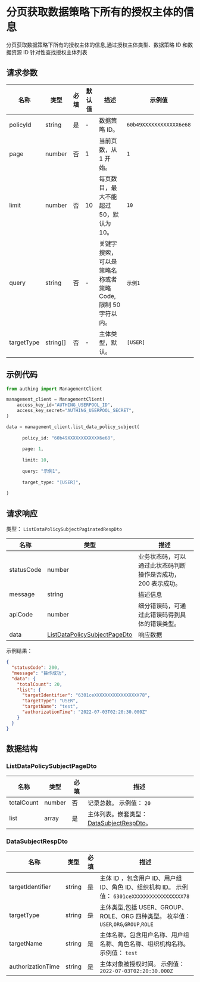 # 分页获取数据策略下所有的授权主体的信息

<!--
  警告⚠️：
  不要直接修改该文档，
  https://github.com/Authing/authing-docs-factory
  使用该项目进行生成
-->

<LastUpdated />

分页获取数据策略下所有的授权主体的信息,通过授权主体类型、数据策略 ID 和数据资源 ID 针对性查找授权主体列表

## 请求参数

| 名称 | 类型 | 必填 | 默认值 | 描述 | 示例值 |
| ---- | ---- | ---- | ---- | ---- | ---- |
| policyId | string  | 是 | - | 数据策略 ID。  | `60b49XXXXXXXXXXXX6e68` |
| page | number  | 否 | 1 | 当前页数，从 1 开始。  | `1` |
| limit | number  | 否 | 10 | 每页数目，最大不能超过 50，默认为 10。  | `10` |
| query | string  | 否 | - | 关键字搜索，可以是策略名称或者策略 Code,限制 50 字符以内。  | `示例1` |
| targetType | string[]  | 否 | - | 主体类型，默认。  | `[USER]` |


## 示例代码

```py
from authing import ManagementClient

management_client = ManagementClient(
    access_key_id="AUTHING_USERPOOL_ID",
    access_key_secret="AUTHING_USERPOOL_SECRET",
)

data = management_client.list_data_policy_subject(
  
      policy_id: "60b49XXXXXXXXXXXX6e68",
  
      page: 1,
  
      limit: 10,
  
      query: "示例1",
  
      target_type: "[USER]",
  
)
```



## 请求响应

类型： `ListDataPolicySubjectPaginatedRespDto`

| 名称 | 类型 | 描述 |
| ---- | ---- | ---- |
| statusCode | number | 业务状态码，可以通过此状态码判断操作是否成功，200 表示成功。 |
| message | string | 描述信息 |
| apiCode | number | 细分错误码，可通过此错误码得到具体的错误类型。 |
| data | <a href="#ListDataPolicySubjectPageDto">ListDataPolicySubjectPageDto</a> | 响应数据 |



示例结果：

```json
{
  "statusCode": 200,
  "message": "操作成功",
  "data": {
    "totalCount": 20,
    "list": {
      "targetIdentifier": "6301ceXXXXXXXXXXXXXXXXX78",
      "targetType": "USER",
      "targetName": "test",
      "authorizationTime": "2022-07-03T02:20:30.000Z"
    }
  }
}
```

## 数据结构


### <a id="ListDataPolicySubjectPageDto"></a> ListDataPolicySubjectPageDto

| 名称 | 类型 | 必填 | 描述 |
| ---- |  ---- | ---- | ---- |
| totalCount | number | 否 | 记录总数。 示例值： `20`  |
| list | array | 是 | 主体列表。嵌套类型：<a href="#DataSubjectRespDto">DataSubjectRespDto</a>。   |


### <a id="DataSubjectRespDto"></a> DataSubjectRespDto

| 名称 | 类型 | 必填 | 描述 |
| ---- |  ---- | ---- | ---- |
| targetIdentifier | string | 是 | 主体 ID ，包含用户 ID、用户组 ID、角色 ID、组织机构 ID。 示例值： `6301ceXXXXXXXXXXXXXXXXX78`  |
| targetType | string | 是 | 主体类型,包括 USER、GROUP、ROLE、ORG 四种类型。 枚举值：`USER`,`ORG`,`GROUP`,`ROLE`  |
| targetName | string | 是 | 主体名称，包含用户名称、用户组名称、角色名称、组织机构名称。 示例值： `test`  |
| authorizationTime | string | 是 | 主体对象被授权时间。 示例值： `2022-07-03T02:20:30.000Z`  |


